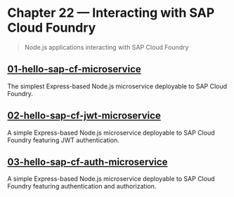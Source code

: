 # Chapter 22 &mdash; Interacting with SAP Cloud Foundry
> Node.js applications interacting with SAP Cloud Foundry

## [01-hello-sap-cf-microservice](./01-hello-sap-cf-microservice/)
The simplest Express-based Node.js microservice deployable to SAP Cloud Foundry.

## [02-hello-sap-cf-jwt-microservice](./02-hello-sap-cf-jwt-microservice/)
A simple Express-based Node.js microservice deployable to SAP Cloud Foundry featuring JWT authentication.

## [03-hello-sap-cf-auth-microservice](./02-hello-sap-cf-auth-microservice/)
A simple Express-based Node.js microservice deployable to SAP Cloud Foundry featuring authentication and authorization.
